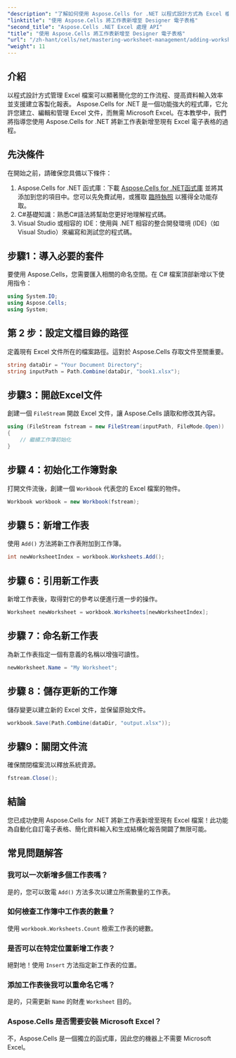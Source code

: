 ```yaml
---
"description": "了解如何使用 Aspose.Cells for .NET 以程式設計方式為 Excel 檔案新增工作表。本綜合指南將引導您完成必要的步驟。"
"linktitle": "使用 Aspose.Cells 將工作表新增至 Designer 電子表格"
"second_title": "Aspose.Cells .NET Excel 處理 API"
"title": "使用 Aspose.Cells 將工作表新增至 Designer 電子表格"
"url": "/zh-hant/cells/net/mastering-worksheet-management/adding-worksheets-to-designer-spreadsheet/"
"weight": 11
---
```


## 介紹

以程式設計方式管理 Excel 檔案可以顯著簡化您的工作流程、提高資料輸入效率並支援建立客製化報表。 Aspose.Cells for .NET 是一個功能強大的程式庫，它允許您建立、編輯和管理 Excel 文件，而無需 Microsoft Excel。在本教學中，我們將指導您使用 Aspose.Cells for .NET 將新工作表新增至現有 Excel 電子表格的過程。

## 先決條件
在開始之前，請確保您具備以下條件：

1. Aspose.Cells for .NET 函式庫：下載 [Aspose.Cells for .NET函式庫](https://releases.aspose.com/cells/net/) 並將其添加到您的項目中。您可以先免費試用，或獲取 [臨時執照](https://purchase.aspose.com/temporary-license/) 以獲得全功能存取。
2. C#基礎知識：熟悉C#語法將幫助您更好地理解程式碼。
3. Visual Studio 或相容的 IDE：使用與 .NET 相容的整合開發環境 (IDE)（如 Visual Studio）來編寫和測試您的程式碼。

## 步驟1：導入必要的套件
要使用 Aspose.Cells，您需要匯入相關的命名空間。在 C# 檔案頂部新增以下使用指令：

```csharp
using System.IO;
using Aspose.Cells;
using System;
```

## 第 2 步：設定文檔目錄的路徑
定義現有 Excel 文件所在的檔案路徑。這對於 Aspose.Cells 存取文件至關重要。

```csharp
string dataDir = "Your Document Directory";
string inputPath = Path.Combine(dataDir, "book1.xlsx");
```

## 步驟3：開啟Excel文件
創建一個 `FileStream` 開啟 Excel 文件，讓 Aspose.Cells 讀取和修改其內容。

```csharp
using (FileStream fstream = new FileStream(inputPath, FileMode.Open))
{
    // 繼續工作簿初始化
}
```

## 步驟 4：初始化工作簿對象
打開文件流後，創建一個 `Workbook` 代表您的 Excel 檔案的物件。

```csharp
Workbook workbook = new Workbook(fstream);
```

## 步驟 5：新增工作表
使用 `Add()` 方法將新工作表附加到工作簿。

```csharp
int newWorksheetIndex = workbook.Worksheets.Add();
```

## 步驟 6：引用新工作表
新增工作表後，取得對它的參考以便進行進一步的操作。

```csharp
Worksheet newWorksheet = workbook.Worksheets[newWorksheetIndex];
```

## 步驟 7：命名新工作表
為新工作表指定一個有意義的名稱以增強可讀性。

```csharp
newWorksheet.Name = "My Worksheet";
```

## 步驟 8：儲存更新的工作簿
儲存變更以建立新的 Excel 文件，並保留原始文件。

```csharp
workbook.Save(Path.Combine(dataDir, "output.xlsx"));
```

## 步驟9：關閉文件流
確保關閉檔案流以釋放系統資源。

```csharp
fstream.Close();
```

## 結論
您已成功使用 Aspose.Cells for .NET 將新工作表新增至現有 Excel 檔案！此功能為自動化自訂電子表格、簡化資料輸入和生成結構化報告開闢了無限可能。

## 常見問題解答

### 我可以一次新增多個工作表嗎？
是的，您可以致電 `Add()` 方法多次以建立所需數量的工作表。

### 如何檢查工作簿中工作表的數量？
使用 `workbook.Worksheets.Count` 檢索工作表的總數。

### 是否可以在特定位置新增工作表？
絕對地！使用 `Insert` 方法指定新工作表的位置。

### 添加工作表後我可以重命名它嗎？
是的，只需更新 `Name` 的財產 `Worksheet` 目的。

### Aspose.Cells 是否需要安裝 Microsoft Excel？
不，Aspose.Cells 是一個獨立的函式庫，因此您的機器上不需要 Microsoft Excel。